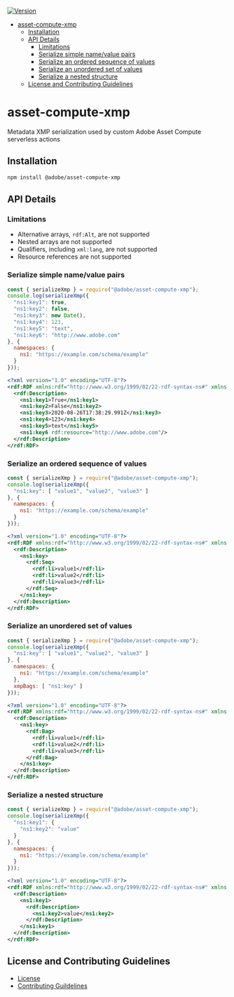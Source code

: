 <!--- when a new release happens, the VERSION and URL in the badge have to be manually updated because it's a private registry --->
[![Version](https://img.shields.io/npm/v/@adobe/asset-compute-xmp.svg)](https://npmjs.org/package/@adobe/asset-compute-xmp)

- [asset-compute-xmp](#asset-compute-xmp)
  - [Installation](#installation)
  - [API Details](#api-details)
    - [Limitations](#limitations)
    - [Serialize simple name/value pairs](#serialize-simple-namevalue-pairs)
    - [Serialize an ordered sequence of values](#serialize-an-ordered-sequence-of-values)
    - [Serialize an unordered set of values](#serialize-an-unordered-set-of-values)
    - [Serialize a nested structure](#serialize-a-nested-structure)
  - [License and Contributing Guidelines](#license-and-contributing-guidelines)

# asset-compute-xmp

Metadata XMP serialization used by custom Adobe Asset Compute serverless actions

## Installation

```bash
npm install @adobe/asset-compute-xmp
```

## API Details

### Limitations

- Alternative arrays, `rdf:Alt`, are not supported
- Nested arrays are not supported
- Qualifiers, including `xml:lang`, are not supported
- Resource references are not supported

### Serialize simple name/value pairs

```javascript
const { serializeXmp } = require("@adobe/asset-compute-xmp");
console.log(serializeXmp({
  "ns1:key1": true,
  "ns1:key2": false,
  "ns1:key3": new Date(),
  "ns1:key4": 123,
  "ns1:key5": "text",
  "ns1:key6": "http://www.adobe.com"
}, {
  namespaces: {
    ns1: "https://example.com/schema/example"
  }
}));
```

```xml
<?xml version="1.0" encoding="UTF-8"?>
<rdf:RDF xmlns:rdf="http://www.w3.org/1999/02/22-rdf-syntax-ns#" xmlns:ns1="https://example.com/schema/example">
  <rdf:Description>
    <ns1:key1>True</ns1:key1>
    <ns1:key2>False</ns1:key2>
    <ns1:key3>2020-08-26T17:38:29.991Z</ns1:key3>
    <ns1:key4>123</ns1:key4>
    <ns1:key5>text</ns1:key5>
    <ns1:key6 rdf:resource="http://www.adobe.com"/>
  </rdf:Description>
</rdf:RDF>
```

### Serialize an ordered sequence of values

```javascript
const { serializeXmp } = require("@adobe/asset-compute-xmp");
console.log(serializeXmp({
  "ns1:key": [ "value1", "value2", "value3" ]
}, {
  namespaces: {
    ns1: "https://example.com/schema/example"
  }
}));
```

```xml
<?xml version="1.0" encoding="UTF-8"?>
<rdf:RDF xmlns:rdf="http://www.w3.org/1999/02/22-rdf-syntax-ns#" xmlns:ns1="https://example.com/schema/example">
  <rdf:Description>
    <ns1:key>
      <rdf:Seq>
        <rdf:li>value1</rdf:li>
        <rdf:li>value2</rdf:li>
        <rdf:li>value3</rdf:li>
      </rdf:Seq>
    </ns1:key>
  </rdf:Description>
</rdf:RDF>
```

### Serialize an unordered set of values

```javascript
const { serializeXmp } = require("@adobe/asset-compute-xmp");
console.log(serializeXmp({
  "ns1:key": [ "value1", "value2", "value3" ]
}, {
  namespaces: {
    ns1: "https://example.com/schema/example"
  },
  xmpBags: [ "ns1:key" ]
}));
```

```xml
<?xml version="1.0" encoding="UTF-8"?>
<rdf:RDF xmlns:rdf="http://www.w3.org/1999/02/22-rdf-syntax-ns#" xmlns:ns1="https://example.com/schema/example">
  <rdf:Description>
    <ns1:key>
      <rdf:Bag>
        <rdf:li>value1</rdf:li>
        <rdf:li>value2</rdf:li>
        <rdf:li>value3</rdf:li>
      </rdf:Bag>
    </ns1:key>
  </rdf:Description>
</rdf:RDF>
```

### Serialize a nested structure

```javascript
const { serializeXmp } = require("@adobe/asset-compute-xmp");
console.log(serializeXmp({
  "ns1:key1": {
    "ns1:key2": "value"
  }
}, {
  namespaces: {
    ns1: "https://example.com/schema/example"
  }
}));
```

```xml
<?xml version="1.0" encoding="UTF-8"?>
<rdf:RDF xmlns:rdf="http://www.w3.org/1999/02/22-rdf-syntax-ns#" xmlns:ns1="https://example.com/schema/example">
  <rdf:Description>
    <ns1:key1>
      <rdf:Description>
        <ns1:key2>value</ns1:key2>
      </rdf:Description>
    </ns1:key1>
  </rdf:Description>
</rdf:RDF>
```

## License and Contributing Guidelines

- [License](./LICENSE)
- [Contributing Guildelines](./.github/CONTRIBUTING.md)
